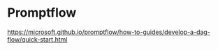 # Promptflow

https://microsoft.github.io/promptflow/how-to-guides/develop-a-dag-flow/quick-start.html